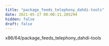 ```yaml
---
title: "package_feeds_telephony_dahdi-tools"
date: 2021-05-27 00:00:11.285294
hidden: false
draft: false
---
```


x86/64/package_feeds_telephony_dahdi-tools

